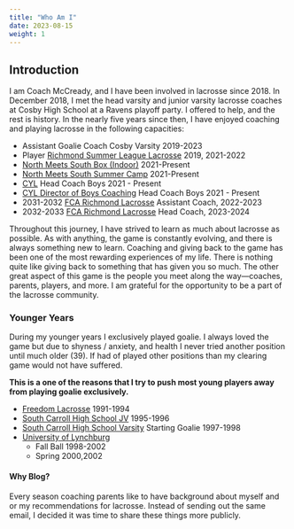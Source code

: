 ```yaml
---
title: "Who Am I"
date: 2023-08-15
weight: 1
---
```


## Introduction

I am Coach McCready, and I have been involved in lacrosse since 2018. In December 2018, I met the head varsity and junior varsity lacrosse coaches at Cosby High School at a Ravens playoff party. I offered to help, and the rest is history. In the nearly five years since then, I have enjoyed coaching and playing lacrosse in the following capacities:

- Assistant Goalie Coach Cosby Varsity 2019-2023
- Player [Richmond Summer League Lacrosse](https://www.richmondsummerlax.com/) 2019, 2021-2022
- [North Meets South Box (Indoor)](https://www.northmeetssouthlacrosse.com/page/show/1063919-richmond-box-lacrosse) 2021-Present
- [North Meets South Summer Camp](https://www.northmeetssouthlacrosse.com/page/show/1063929-2023-summer-camp) 2021-Present
- [CYL](https://www.cylax.org/) Head Coach Boys 2021 - Present
- [CYL Director of Boys Coaching](https://www.cylax.org/) Head Coach Boys 2021 - Present
- 2031-2032 [FCA Richmond Lacrosse](https://www.fcarichmondlacrosse.com/) Assistant Coach, 2022-2023
- 2032-2033 [FCA Richmond Lacrosse](https://www.fcarichmondlacrosse.com/) Head Coach, 2023-2024

Throughout this journey, I have strived to learn as much about lacrosse as possible. As with anything, the game is constantly evolving, and there is always something new to learn. Coaching and giving back to the game has been one of the most rewarding experiences of my life. There is nothing quite like giving back to something that has given you so much. The other great aspect of this game is the people you meet along the way—coaches, parents, players, and more. I am grateful for the opportunity to be a part of the lacrosse community.

### Younger Years

During my younger years I exclusively played goalie. I always loved the game but due to shyness / anxiety, and health I never tried another position until much older (39). If had of played other positions than my clearing game would not have suffered.

**This is a one of the reasons that I try to push most young players away from playing goalie exclusively.**

- [Freedom Lacrosse](https://www.freedomlacrosse.org/) 1991-1994
- [South Carroll High School JV](https://cavalierathletics.com/) 1995-1996
- [South Carroll High School Varsity](https://cavalierathletics.com/) Starting Goalie 1997-1998
- [University of Lynchburg](https://www.lynchburgsports.com/sports/mlax/index)
  - Fall Ball 1998-2002
  - Spring 2000,2002

#### Why Blog?

Every season coaching parents like to have background about myself and or my recommendations for lacrosse. Instead of sending out the same email, I decided it was time to share these things more publicly.
